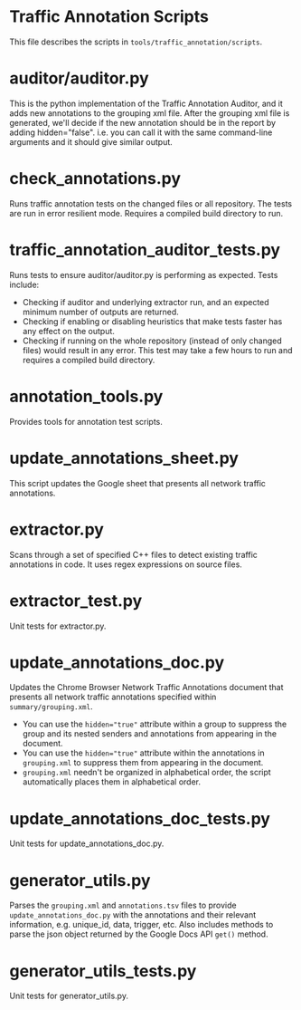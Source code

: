 # Traffic Annotation Scripts
This file describes the scripts in `tools/traffic_annotation/scripts`.

# auditor/auditor.py

This is the python implementation of the Traffic Annotation Auditor, and it
adds new annotations to the grouping xml file.
After the grouping xml file is generated, we'll decide if the new annotation
should be in the report by adding hidden="false".
i.e. you can call it with the same command-line arguments
and it should give similar output.

# check_annotations.py
Runs traffic annotation tests on the changed files or all repository. The tests
are run in error resilient mode. Requires a compiled build directory to run.

# traffic_annotation_auditor_tests.py
Runs tests to ensure auditor/auditor.py is performing as expected. Tests
include:
 - Checking if auditor and underlying extractor run, and an expected minimum
   number of outputs are returned.
 - Checking if enabling or disabling heuristics that make tests faster has any
   effect on the output.
 - Checking if running on the whole repository (instead of only changed files)
   would result in any error.
This test may take a few hours to run and requires a compiled build directory.

# annotation_tools.py
Provides tools for annotation test scripts.

# update_annotations_sheet.py
This script updates the Google sheet that presents all network traffic
annotations.

# extractor.py
Scans through a set of specified C++ files to detect existing traffic
annotations in code. It uses regex expressions on source files.

# extractor_test.py
Unit tests for extractor.py.

# update_annotations_doc.py
Updates the Chrome Browser Network Traffic Annotations document that presents
all network traffic annotations specified within `summary/grouping.xml`.
  - You can use the `hidden="true"` attribute within a group to suppress the
    group and its nested senders and annotations from appearing in the document.
  - You can use the `hidden="true"` attribute within the annotations in
    `grouping.xml` to suppress them from appearing in the document.
  - `grouping.xml` needn't be organized in alphabetical order, the script
    automatically places them in alphabetical order.

# update_annotations_doc_tests.py
Unit tests for update_annotations_doc.py.

# generator_utils.py
Parses the `grouping.xml` and `annotations.tsv` files to provide
`update_annotations_doc.py` with the annotations and their relevant information,
e.g. unique_id, data, trigger, etc. Also includes methods to parse the json
object returned by the Google Docs API `get()` method.

# generator_utils_tests.py
Unit tests for generator_utils.py.
